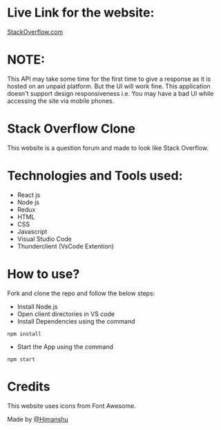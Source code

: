 # Live Link for the website:
[StackOverflow.com](https://stack-overflow-2312.netlify.app)

# NOTE:
This API may take some time for the first time to give a response as it is hosted on an unpaid platform. But the UI will work fine.
This application doesn't support design responsiveness i.e. You may have a bad UI while accessing the site via mobile phones.

# Stack Overflow Clone
This website is a question forum and made to look like Stack Overflow.

# Technologies and Tools used:
- React js
- Node js
- Redux
- HTML
- CSS
- Javascript
- Visual Studio Code
- Thunderclient (VsCode Extention)

# How to use?
Fork and clone the repo and follow the below steps:
- Install Node.js
- Open client directories in VS code
- Install Dependencies using the command
```
npm install
```

- Start the App using the command
```
npm start
```

# Credits
This website uses icons from Font Awesome.

Made by [@Himanshu](https://www.linkedin.com/in/himanshu2312/)
